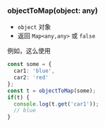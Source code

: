 ### objectToMap(object: any)

- `object` 对象
- 返回 `Map<any,any>` 或 `false`

例如，这么使用

```typescript
const some = {
  car1: 'blue',
  car2: 'red'
};
const t = objectToMap(some);
if(t) {
  console.log(t.get('car1'));
  // blue
}
```

